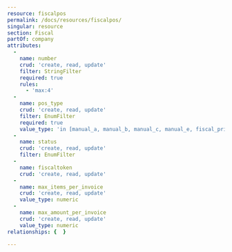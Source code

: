 ```yaml
---
resource: fiscalpos
permalink: /docs/resources/fiscalpos/
singular: resource
section: Fiscal
partOf: company
attributes:
  -
    name: number
    crud: 'create, read, update'
    filter: StringFilter
    required: true
    rules:
      - 'max:4'
  -
    name: pos_type
    crud: 'create, read, update'
    filter: EnumFilter
    required: true
    value_type: 'in [manual_a, manual_b, manual_c, manual_e, fiscal_printer, electronic]'
  -
    name: status
    crud: 'create, read, update'
    filter: EnumFilter
  -
    name: fiscaltoken
    crud: 'create, read, update'
  -
    name: max_items_per_invoice
    crud: 'create, read, update'
    value_type: numeric
  -
    name: max_amount_per_invoice
    crud: 'create, read, update'
    value_type: numeric
relationships: {  }

---
```

